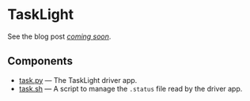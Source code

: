 # TaskLight #

See the blog post [*coming soon*]().
## Components ##

- [task.py](.task.py) &mdash; The TaskLight driver app.
- [task.sh](.task.sh) &mdash; A script to manage the `.status` file read by the driver app.
